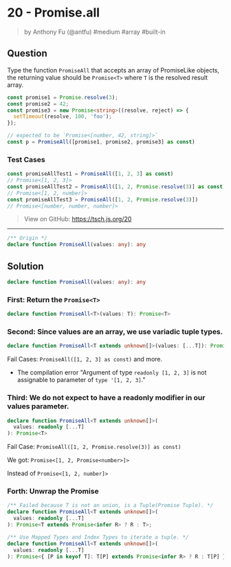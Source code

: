 # 20 - Promise.all
> by Anthony Fu (@antfu) #medium #array #built-in

## Question

Type the function `PromiseAll` that accepts an array of PromiseLike objects, the returning value should be `Promise<T>` where `T` is the resolved result array.

```ts
const promise1 = Promise.resolve(3);
const promise2 = 42;
const promise3 = new Promise<string>((resolve, reject) => {
  setTimeout(resolve, 100, 'foo');
});

// expected to be `Promise<[number, 42, string]>`
const p = PromiseAll([promise1, promise2, promise3] as const)
```

### Test Cases
```ts
const promiseAllTest1 = PromiseAll([1, 2, 3] as const)
// Promise<[1, 2, 3]>
const promiseAllTest2 = PromiseAll([1, 2, Promise.resolve(3)] as const)
// Promise<[1, 2, number]>
const promiseAllTest3 = PromiseAll([1, 2, Promise.resolve(3)])
// Promise<[number, number, number]>
```

> View on GitHub: https://tsch.js.org/20

---
<!-- TODO: Review Again -->
```ts
/** Origin */
declare function PromiseAll(values: any): any
```

## Solution
```ts
declare function PromiseAll(values: any): any
```

### First: Return the `Promise<T>`
```ts
declare function PromiseAll<T>(values: T): Promise<T>
```

### Second: Since values are an array, we use variadic tuple types.
```ts
declare function PromiseAll<T extends unknown[]>(values: [...T]): Promise<T>
```

Fail Cases: `PromiseAll([1, 2, 3] as const)` and more.
- The compilation error "Argument of type `readonly [1, 2, 3]` is not assignable to parameter of `type '[1, 2, 3]`."

### Third: We do not expect to have a readonly modifier in our values parameter.
```ts
declare function PromiseAll<T extends unknown[]>(
  values: readonly [...T]
): Promise<T>
```

Fail Case: `PromiseAll([1, 2, Promise.resolve(3)] as const)`

We got: `Promise<[1, 2, Promise<number>]>`

Instead of `Promise<[1, 2, number]>`

### Forth: Unwrap the Promise
```ts
/** Failed because T is not an union, is a Tuple(Promise Tuple). */
declare function PromiseAll<T extends unknown[]>(
  values: readonly [...T]
): Promise<T extends Promise<infer R> ? R : T>;

/** Use Mapped Types and Index Types to iterate a tuple. */
declare function PromiseAll<T extends unknown[]>(
  values: readonly [...T]
): Promise<{ [P in keyof T]: T[P] extends Promise<infer R> ? R : T[P] }>
```
